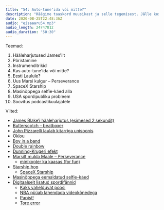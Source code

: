 ```yaml
---
title: "54: Auto-tune'ida või mitte?"
description: "Räägime taaskord muusikast ja selle tegemisest. Jälle kosmos – Marsile lendab kulgur koos mõndade kingitustega. Suur tünn lendas 150m kaugusele. Teadlased avastasid, kuidas selfie'd paremaks teha. Ameerika spordivõistluste tühjad tribüünid."
date: 2020-08-25T22:48:36Z
audio: "eisaaaru54.mp3"
audio_length: 24747812
audio_duration: "50:30"
---
```

Teemad:

  1. Hääleharjutused James'ilt
  2. Põristamine
  3. Instrumenditrikid
  4. Kas auto-tune'ida või mitte?
  5. Eesti Laulule?
  6. Uus Marsi kulgur – Perseverance
  7. SpaceX Starship
  8. Masinõppega selfie-käed alla
  9. USA spordipubliku probleem
  10. Soovitus podcastikuulajatele

Viited:

*   [James Blake’i hääleharjutus (esimesed 2 sekundit)](https://www.youtube.com/watch?v=lBlv2weFfhc)
*   [Butterscotch – beatboxer](https://www.youtube.com/watch?v=Efk_z9kg2MU)
*   [John Pizzarelli laulab kitarriga unisoonis](https://www.youtube.com/watch?v=vVNVJGLVFCk)
*   [Oklou](https://www.youtube.com/watch?v=-8JqfWWzHHY)
*   [Boy in a band](https://www.youtube.com/c/boyinaband/videos)
*   [Double rainbow](https://youtu.be/MX0D4oZwCsA)
*   [Dunning-Krugeri efekt](https://et.wikipedia.org/wiki/Dunningi-Krugeri_efekt)
*   [Marsilt mulda Maale – Perseverance](https://www.theverge.com/2020/7/30/21346844/nasa-mars-2020-rover-perseverance-launch-atlas-v-success-travel-time)
    *   [minikopter ka kaasas (for fun)](https://www.theverge.com/2020/7/29/21339544/nasa-mars-helicopter-ingenuity-perseverance-rover-flight-date)
*   [Starship hop](https://www.youtube.com/watch?v=s1HA9LlFNM0)
    *   [SpaceX Starship](https://en.wikipedia.org/wiki/SpaceX_Starship)
*   [Masinõppega eemaldatud selfie-käed](https://www.newscientist.com/article/2251262-an-ai-can-make-selfies-look-like-theyre-not-selfies/)
*   [Digitaalselt lisatud spordifännid](https://www.theverge.com/2020/7/26/21339029/virtual-baseball-mlb-nba-fox-sports-coronavirus)
    *   [Kaks vahelduvat poosi](https://twitter.com/Chron_MattYoung/status/1287089202140782592?ref_src=twsrc%5Etfw%7Ctwcamp%5Etweetembed%7Ctwterm%5E1287089202140782592%7Ctwgr%5E&ref_url=https%3A%2F%2Fwww.theverge.com%2F2020%2F7%2F26%2F21339029%2Fvirtual-baseball-mlb-nba-fox-sports-coronavirus)
    *   [NBA püüab lahendada videokõnedega](https://twitter.com/taniaganguli/status/1287041807583453189?ref_src=twsrc%5Etfw%7Ctwcamp%5Etweetembed%7Ctwterm%5E1287041807583453189%7Ctwgr%5E&ref_url=https%3A%2F%2Fwww.theverge.com%2F2020%2F7%2F26%2F21339029%2Fvirtual-baseball-mlb-nba-fox-sports-coronavirus)
    *   [Papist!](https://twitter.com/AvishSood/status/1284700710286786560?ref_src=twsrc%5Etfw%7Ctwcamp%5Etweetembed%7Ctwterm%5E1284700710286786560%7Ctwgr%5E&ref_url=https%3A%2F%2Fwww.theverge.com%2F2020%2F7%2F26%2F21339029%2Fvirtual-baseball-mlb-nba-fox-sports-coronavirus)
    *   [Tore error](https://video.twimg.com/tweet_video/EeNr2QTWoAAXZ9P.mp4)

